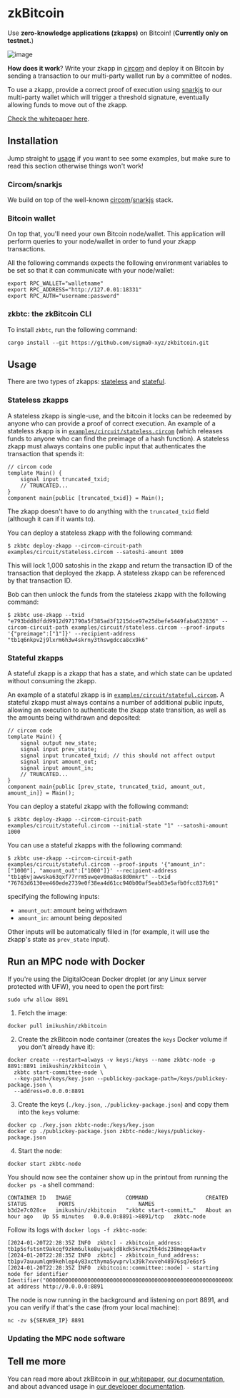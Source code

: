# zkBitcoin

Use **zero-knowledge applications (zkapps)** on Bitcoin! (**Currently only on testnet.**)

![image](https://github.com/sigma0-xyz/zkbitcoin/assets/1316043/5fe31a43-1775-4ebb-b6ac-510651e8b08a)

**How does it work**? Write your zkapp in [circom](https://github.com/iden3/circom) and deploy it on Bitcoin by sending a transaction to our multi-party wallet run by a committee of nodes.

To use a zkapp, provide a correct proof of execution using [snarkjs](https://github.com/iden3/snarkjs) to our multi-party wallet which will trigger a threshold signature, eventually allowing funds to move out of the zkapp.

[Check the whitepaper here](./whitepaper.pdf).

## Installation

Jump straight to [usage](#usage) if you want to see some examples, but make sure to read this section otherwise things won't work!

### Circom/snarkjs

We build on top of the well-known [circom](https://github.com/iden3/circom)/[snarkjs](https://github.com/iden3/snarkjs) stack. 

### Bitcoin wallet

On top that, you'll need your own Bitcoin node/wallet. This application will perform queries to your node/wallet in order to fund your zkapp transactions.

All the following commands expects the following environment variables to be set so that it can communicate with your node/wallet:

```shell
export RPC_WALLET="walletname"
export RPC_ADDRESS="http://127.0.01:18331"
export RPC_AUTH="username:password"
```

### zkbtc: the zkBitcoin CLI

To install `zkbtc`, run the following command:

```shell
cargo install --git https://github.com/sigma0-xyz/zkbitcoin.git
```

## Usage

There are two types of zkapps: [stateless](#stateless-zkapps) and [stateful](#stateful-zkapps).

### Stateless zkapps

A stateless zkapp is single-use, and the bitcoin it locks can be redeemed by anyone who can provide a proof of correct execution. An example of a stateless zkapp is in [`examples/circuit/stateless.circom`](examples/circuit/stateless.circom) (which releases funds to anyone who can find the preimage of a hash function). 
A stateless zkapp must always contains one public input that authenticates the transaction that spends it:

```circom
// circom code
template Main() {
    signal input truncated_txid;
    // TRUNCATED...
}
component main{public [truncated_txid]} = Main();
```

The zkapp doesn't have to do anything with the `truncated_txid` field (although it can if it wants to).

You can deploy a stateless zkapp with the following command:

```shell
$ zkbtc deploy-zkapp --circom-circuit-path examples/circuit/stateless.circom --satoshi-amount 1000
```

This will lock 1,000 satoshis in the zkapp and return the transaction ID of the transaction that deployed the zkapp. A stateless zkapp can be referenced by that transaction ID.

Bob can then unlock the funds from the stateless zkapp  with the following command:

```shell
$ zkbtc use-zkapp --txid "e793bdd8dfdd9912d971790a5f385ad3f1215dce97e25dbefe5449faba632836" --circom-circuit-path examples/circuit/stateless.circom --proof-inputs '{"preimage":["1"]}' --recipient-address "tb1q6nkpv2j9lxrm6h3w4skrny3thswgdcca8cx9k6"
```

### Stateful zkapps

A stateful zkapp is a zkapp that has a state, and which state can be updated without consuming the zkapp.

An example of a stateful zkapp is in [`examples/circuit/stateful.circom`](examples/circuit/stateful.circom). A stateful zkapp must always contains a number of additional public inputs, allowing an execution to authenticate the zkapp state transition, as well as the amounts being withdrawn and deposited:

```circom
// circom code
template Main() {
    signal output new_state;
    signal input prev_state;
    signal input truncated_txid; // this should not affect output
    signal input amount_out;
    signal input amount_in;
    // TRUNCATED...
}
component main{public [prev_state, truncated_txid, amount_out, amount_in]} = Main();
```

You can deploy a stateful zkapp with the following command:

```shell
$ zkbtc deploy-zkapp --circom-circuit-path examples/circuit/stateful.circom --initial-state "1" --satoshi-amount 1000     
```

You can use a stateful zkapps with the following command:

```shell
$ zkbtc use-zkapp --circom-circuit-path examples/circuit/stateful.circom --proof-inputs '{"amount_in":["1000"], "amount_out":["1000"]}' --recipient-address "tb1q6vjawwska63qxf77rrm5uwqev0ma8as8d0mkrt" --txid "76763d6130ee460ede2739e0f38ea4d61cc940b00af5eab83e5afb0fcc837b91"
```

specifying the following inputs:

* `amount_out`: amount being withdrawn
* `amount_in`: amount being deposited

Other inputs will be automatically filled in (for example, it will use the zkapp's state as `prev_state` input).

## Run an MPC node with Docker

If you're using the DigitalOcean Docker droplet (or any Linux server protected with UFW), you need to open the port first:

```shell
sudo ufw allow 8891
```

1. Fetch the image:

```shell
docker pull imikushin/zkbitcoin
```

2. Create the zkBitcoin node container (creates the `keys` Docker volume if you don't already have it):

```shell
docker create --restart=always -v keys:/keys --name zkbtc-node -p 8891:8891 imikushin/zkbitcoin \ 
  zkbtc start-committee-node \
  --key-path=/keys/key.json --publickey-package-path=/keys/publickey-package.json \
  --address=0.0.0.0:8891
```

3. Create the keys (`./key.json`, `./publickey-package.json`) and copy them into the `keys` volume:

```shell
docker cp ./key.json zkbtc-node:/keys/key.json
docker cp ./publickey-package.json zkbtc-node:/keys/publickey-package.json
```

4. Start the node:

```shell
docker start zkbtc-node
```

You should now see the container show up in the printout from running the `docker ps -a` shell command:

```
CONTAINER ID   IMAGE                 COMMAND                  CREATED             STATUS          PORTS                    NAMES
b3d2e7c028ce   imikushin/zkbitcoin   "zkbtc start-committ…"   About an hour ago   Up 55 minutes   0.0.0.0:8891->8891/tcp   zkbtc-node
```

Follow its logs with `docker logs -f zkbtc-node`:
```
[2024-01-20T22:28:35Z INFO  zkbtc] - zkbitcoin_address: tb1p5sfstsnt9akcqf9zkm6ulke8ujwakjd8kdk5krws2th4ds238meqq4awtv
[2024-01-20T22:28:35Z INFO  zkbtc] - zkbitcoin_fund_address: tb1pv7auuumlqm9kehlep4y83xcthyma5yvprvlx39k7xvveh48976sq7e6sr5
[2024-01-20T22:28:35Z INFO  zkbitcoin::committee::node] - starting node for identifier Identifier("0000000000000000000000000000000000000000000000000000000000000001") at address http://0.0.0.0:8891
```

The node is now running in the background and listening on port 8891, and you can verify if that's the case (from your local machine):
```shell
nc -zv ${SERVER_IP} 8891
```

### Updating the MPC node software



## Tell me more

You can read more about zkBitcoin in [our whitepaper](./whitepaper.pdf), [our documentation](docs/), and about advanced usage in [our developer documentation](DEVELOPER.md).
